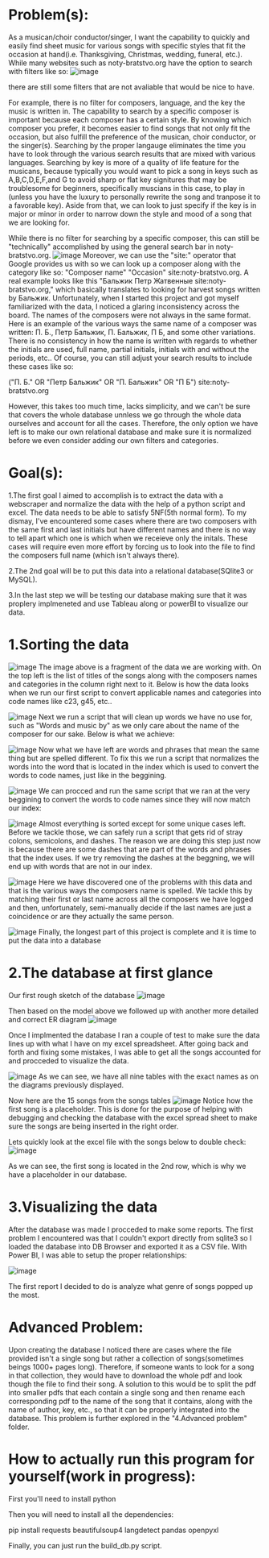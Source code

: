 # Problem(s):
As a musican/choir conductor/singer, I want the capability to quickly and easily find sheet music for various songs with specific styles that fit the occasion at hand(i.e. Thanksgiving, Christmas, wedding, funeral, etc.). While many websites such as noty-bratstvo.org have the option to search with filters like so:
![image](https://github.com/user-attachments/assets/8edca3c8-4613-4576-93a6-63ed27e68eca)

there are still some filters that are not avaliable that would be nice to have. 
  
  For example, there is no filter for composers, language, and the key the music is written in. The capability to search by a specific composer is important because each composer has a certain style. By knowing which composer you prefer, it becomes easier to find songs that not only fit the occasion, but also fulfill the preference of the musican, choir conductor, or the singer(s). Searching by the proper langauge eliminates the time you have to look through the various search results that are mixed with various languages. Searching by key is more of a quality of life feature for the musicans, because typically you would want to pick a song in keys such as A,B,C,D,E,F,and G to avoid sharp or flat key signitures that may be troublesome for beginners, specifically muscians in this case, to play in (unless you have the luxury to personally rewrite the song and tranpose it to a favorable key). Aside from that, we can look to just specify if the key is in major or minor in order to narrow down the style and mood of a song that we are looking for. 

  While there is no filter for searching by a specific composer, this can still be "technically" accomplished by using the general search bar in noty-bratstvo.org. 
![image](https://github.com/user-attachments/assets/e3760ce7-003a-476f-9814-379ba6a00c93)
Moreover, we can use the "site:" operator that Google provides us with so we can look up a composer along with the category like so: "Composer name" "Occasion" site:noty-bratstvo.org. A real example looks like this "Бальжик Петр Жатвенные site:noty-bratstvo.org," which basically translates to looking for harvest songs written by Бальжик. Unfortunately, when I started this project and got myself familiarized with the data, I noticed a glaring inconsistency across the board. The names of the composers were not always in the same format. Here is an example of the various ways the same name of a composer was written: П. Б., Петр Бальжик, П. Бальжик, П Б, and some other variations. There is no consistency in how the name is written with regards to whether the initials are used, full name, partial initials, initials with and without the periods, etc.. Of course, you can still adjust your search results to include these cases like so:
  
("П. Б." OR "Петр Бальжик" OR "П. Бальжик" OR "П Б") site:noty-bratstvo.org

However, this takes too much time, lacks simplicity, and we can't be sure that covers the whole database unnless we go through the whole data ourselves and account for all the cases. Therefore, the only option we have left is to make our own relational database and make sure it is normalized before we even consider adding our own filters and categories. 

# Goal(s): 
1.The first goal I aimed to accomplish is to extract the data with a webscraper and normalize the data with the help of a python script and excel. The data needs to be able to satisfy 5NF(5th normal form). To my dismay, I've encountered some cases where there are two composers with the same first and last initials but have different names and there is no way to tell apart which one is which when we receieve only the initals. These cases will require even more effort by forcing us to look into the file to find the composers full name (which isn't always there).

2.The 2nd goal will be to put this data into a relational database(SQlite3 or MySQL).

3.In the last step we will be testing our database making sure that it was proplery implmeneted and use Tableau along or powerBI to visualize our data. 

# 1.Sorting the data
![image](https://github.com/user-attachments/assets/763e9bca-97a3-410d-92b1-a4a78e8ec040)
The image above is a fragment of the data we are working with. On the top left is the list of titles of the songs along with the composers names and categories in the column right next to it. Below is how the data looks when we run our first script to convert applicable names and categories into code names like c23, g45, etc..

![image](https://github.com/user-attachments/assets/544dde50-5ab8-43d9-9458-3da8e5be1c84)
Next we run a script that will clean up words we have no use for, such as "Words and music by" as we only care about the name of the composer for our sake. Below is what we achieve:

![image](https://github.com/user-attachments/assets/2bdf3eae-8c8e-45eb-943c-63b3773f4e16)
Now what we have left are words and phrases that mean the same thing but are spelled different. To fix this we run a script that normalizes the words into the word that is located in the index which is used to convert the words to code names, just like in the beggining. 

![image](https://github.com/user-attachments/assets/084e132d-45bf-4674-baf9-21ce9e409b45)
We can procced and run the same script that we ran at the very beggining to convert the words to code names since they will now match our index:

![image](https://github.com/user-attachments/assets/97ae48e4-0760-4e3e-9c03-709be3285aa3)
Almost everything is sorted except for some unique cases left. Before we tackle those, we can safely run a script that gets rid of stray colons, semicolons, and dashes. The reason we are doing this step just now is because there are some dashes that are part of the words and phrases that the index uses. If we try removing the dashes at the beggning, we will end up with words that are not in our index.

![image](https://github.com/user-attachments/assets/c6a790b8-f3d4-40e0-9fff-6b92b9c50aff)
Here we have discovered one of the problems with this data and that is the various ways the composers name is spelled. We tackle this by matching their first or last name across all the composers we have logged and then, unfortunately, semi-manually decide if the last names are just a coincidence or are they actually the same person.  

![image](https://github.com/user-attachments/assets/48f25212-cf23-418c-a1b7-275f06a0452d)
Finally, the longest part of this project is complete and it is time to put the data into a database


# 2.The database at first glance
Our first rough sketch of the database
![image](https://github.com/user-attachments/assets/d23af0cc-e558-4753-b625-753dd58229ae)

Then based on the model above we followed up with another more detailed and correct ER diagram
![image](https://github.com/user-attachments/assets/4591ed7a-a960-4d01-8def-9466112ad04f)

Once I implmented the database I ran a couple of test to make sure the data lines up with what I have on my excel spreadsheet. After going back and forth and fixing some mistakes, I was able to get all the songs accounted for and procceded to visualize the data.

![image](https://github.com/user-attachments/assets/78727a2f-6560-4f2c-8e4d-c6d49391bfa4)
As we can see, we have all nine tables with the exact names as on the diagrams previously displayed.

Now here are the 15 songs from the songs tables
![image](https://github.com/user-attachments/assets/2185afd7-ff67-4a2a-bda5-52163507f6ff)
Notice how the first song is a placeholder. This is done for the purpose of helping with debugging and checking the database with the excel spread sheet to make sure the songs are being inserted in the right order.

Lets quickly look at the excel file with the songs below to double check:
![image](https://github.com/user-attachments/assets/330c1ecf-b5a9-489f-a754-6da65322cff1)

As we can see, the first song is located in the 2nd row, which is why we have a placeholder in our database.

# 3.Visualizing the data
After the database was made I procceded to make some reports. The first problem I encountered was that I couldn't export directly from sqlite3 so I loaded the database into DB Browser and exported it as a CSV file. With Power BI, I was able to setup the proper relationships:

![image](https://github.com/user-attachments/assets/2f6e7f40-25e7-4138-a3de-6474a5ab5de5)

The first report I decided to do is analyze what genre of songs popped up the most. 

# Advanced Problem:
  Upon creating the database I noticed there are cases where the file provided isn't a single song but rather a collection of songs(sometimes beings 1000+ pages long). Therefore, if someone wants to look for a song in that collection, they would have to download the whole pdf and look though the file to find their song. A solution to this would be to split the pdf into smaller pdfs that each contain a single song and then rename each corresponding pdf to the name of the song that it contains, along with the name of author, key, etc., so that it can be properly integrated into the database. This problem is further explored in the "4.Advanced problem" folder.


# How to actually run this program for yourself(work in progress):
First you'll need to install python

Then you will need to install all the dependencies:

pip install requests beautifulsoup4 langdetect pandas openpyxl

Finally, you can just run the build_db.py script.

